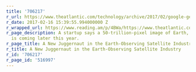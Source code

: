 ```yaml
---
title: '706217'
r_url: https://www.theatlantic.com/technology/archive/2017/02/google-gets-out-of-the-satellite-business/515841/
r_date: 2017-02-16 15:39:55.994000000 Z
r_wrapped_url: https://www.reading.am/p/4BWa/https://www.theatlantic.com/technology/archive/2017/02/google-gets-out-of-the-satellite-business/515841/
r_page_description: A startup says a 50-trillion-pixel image of Earth, refreshed daily,
  is coming later this year.  
r_page_title: A New Juggernaut in the Earth-Observing Satellite Industry
r_title: A New Juggernaut in the Earth-Observing Satellite Industry
r_id: '706217'
r_page_id: '516997'
---
```


